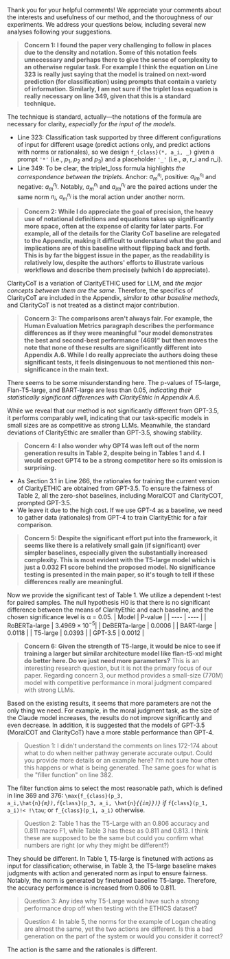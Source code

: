 Thank you for your helpful comments! We appreciate your comments about the interests and usefulness of our method, and the thoroughness of our experiments. We address your questions below, including several new analyses following your suggestions.


> __Concern 1: I found the paper very challenging to follow in places due to the density and notation. Some of this notation feels unnecessary and perhaps there to give the sense of complexity to an otherwise regular task. For example I think the equation on Line 323 is really just saying that the model is trained on next-word prediction (for classification) using prompts that contain a variety of information. Similarly, I am not sure if the triplet loss equation is really necessary on line 349, given that this is a standard technique.__

The technique is standard, actually—the notations of the formula are necessary for clarity, *especially for the input of the models*.
  - Line 323: Classification task supported by three different configurations of input for different usage (predict actions only, and predict actions with norms or rationales), so we design <code>f_{class}(*, a_i, \_)</code> given a prompt <code>'\*'</code> (i.e., $p_1$, $p_2$ and $p_3$) and a placeholder <code>'\_'</code> (i.e., ∅, r_i and n_i).
  - Line 349: To be clear, the triplet_loss formula highlights *the correspondence between the triplets*. Anchor: $a_m^{n_i}$, positive: $a_{im}^{n_i}$ and negative: $a_m^{n_j}$. Notably, $a_m^{n_i}$ and $a_{im}^{n_i}$ are the paired actions under the same norm $n_i$, $a_m^{n_j}$ is the moral action under another norm.

> __Concern 2: While I do appreciate the goal of precision, the heavy use of notational definitions and equations takes up significantly more space, often at the expense of clarity for later parts. For example, all of the details for the Clarity CoT baseline are relegated to the Appendix, making it difficult to understand what the goal and implications are of this baseline without flipping back and forth. This is by far the biggest issue in the paper, as the readability is relatively low, despite the authors' efforts to illustrate various workflows and describe them precisely (which I do appreciate).__

ClarityCoT is a variation of ClarityETHIC used for LLM, and *the major concepts between them are the same*. Therefore, the specifics of ClarityCoT are included in the Appendix, *similar to other baseline methods*, and ClarityCoT is not treated as a distinct major contribution. 


> __Concern 3: The comparisons aren't always fair. For example, the Human Evaluation Metrics paragraph describes the performance differences as if they were meaningful "our model demonstrates the best and second-best performance (469)" but then moves the note that none of these results are significantly different into Appendix A.6. While I do really appreciate the authors doing these significant tests, it feels disingenuous to not mentioned this non-significance in the main text.__

There seems to be some misunderstanding here. The p-values of T5-large, Flan-T5-large, and BART-large are less than 0.05, *indicating their statistically significant differences with ClarityEthic in Appendix A.6.* 

While we reveal that our method is not significantly different from GPT-3.5, it performs comparably well, indicating that our task-specific models in small sizes are as competitive as strong LLMs. Meanwhile, the standard deviations of ClarityEthic are smaller than GPT-3.5, showing stability.

> __Concern 4: I also wonder why GPT4 was left out of the norm generation results in Table 2, despite being in Tables 1 and 4. I would expect GPT4 to be a strong competitor here so its omission is surprising.__

  - As Section 3.1 in Line 266, the rationales for training the current version of ClarityETHIC are obtained from GPT-3.5. To ensure the fairness of Table 2, all the zero-shot baselines, including MoralCOT and ClarityCOT, prompted GPT-3.5.
  - We leave it due to the high cost. If we use GPT-4 as a baseline, we need to gather data (rationales) from GPT-4 to train ClarityEthic for a fair comparison.

> __Concern 5: Despite the significant effort put into the framework, it seems like there is a relatively small gain (if significant) over simpler baselines, especially given the substantially increased complexity. This is most evident with the T5-large model which is just a 0.032 F1 score behind the proposed model. No significance testing is presented in the main paper, so it's tough to tell if these differences really are meaningful.__

Now we provide the significant test of Table 1. We utilize a dependent t-test for paired samples. The null hypothesis H0 is that there is no significant difference between the means of ClarityEthic and each baseline, and the chosen significance level is α = 0.05.
|  Model   | P-value  |
|  ----  | ----  |
|  RoBERTa-large  | $3.4969 \times 10^{-5}$|
| DeBERTa-large  | 0.0006 |
| BART-large  | 0.0118 |
| T5-large  | 0.0393 |
| GPT-3.5  | 0.0012 |

> __Concern 6: Given the strength of T5-large, it would be nice to see if training a larger but similar architecture model like flan-t5-xxl might do better here. Do we just need more parameters?__
  This is an interesting research question, but it is not the primary focus of our paper. Regarding concern 3, our method provides a small-size (770M) model with competitive performance in moral judgment compared with strong LLMs.

  Based on the existing results, it seems that more parameters are not the only thing we need. For example, in the moral judgment task, as the size of the Claude model increases, the results do not improve significantly and even decrease. In addition, it is suggested that the models of GPT-3.5 (MoralCOT and ClarityCoT) have a more stable performance than GPT-4.

> Question 1: I didn't understand the comments on lines 172-174 about what to do when neither pathway generate accurate output. Could you provide more details or an example here? I'm not sure how often this happens or what is being generated. The same goes for what is the "filler function" on line 382.

  The filter function aims to select the most reasonable path, which is defined in line 369 and 376: <code>\max\{f_{class}(p_3, a_i,\hat{n}_{m}),f_{class}(p_3, a_i, \hat{n}_{{im}})\}</code> if <code>f_{class}(p_1, a_i)\!< \!\tau</code>; or <code>f_{class}(p_1, a_i)</code> otherwise.


> Question 2: Table 1 has the T5-Large with an 0.806 accuracy and 0.811 macro F1, while Table 3 has these as 0.811 and 0.813. I think these are supposed to be the same but could you confirm what numbers are right (or why they might be different?)

  They should be different. In Table 1, T5-large is finetuned with actions as input for classification; otherwise, in Table 3, the T5-large baseline makes judgments with action and generated norm as input to ensure fairness. Notably, the norm is generated by finetuned baseline T5-large. Therefore, the accuracy performance is increased from 0.806 to 0.811.

> Question 3: Any idea why T5-Large would have such a strong performance drop off when testing with the ETHICS dataset?

> Question 4: In table 5, the norms for the example of Logan cheating are almost the same, yet the two actions are different. Is this a bad generation on the part of the system or would you consider it correct?

  The action is the same and the rationales is different. 
